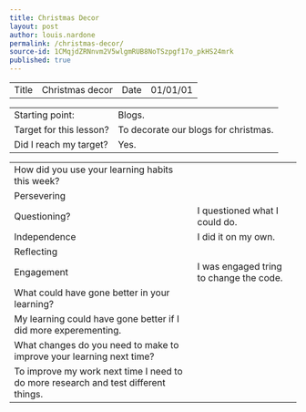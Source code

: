 ```yaml
---
title: Christmas Decor
layout: post
author: louis.nardone
permalink: /christmas-decor/
source-id: 1CMqjdZRNnvm2V5wlgmRUB8NoTSzpgf17o_pkHS24mrk
published: true
---
```

<table>
  <tr>
    <td>Title</td>
    <td>Christmas decor</td>
    <td>Date</td>
    <td>01/01/01</td>
  </tr>
</table>


<table>
  <tr>
    <td>Starting point:</td>
    <td>Blogs.</td>
  </tr>
  <tr>
    <td>Target for this lesson?</td>
    <td>To decorate our blogs for christmas.</td>
  </tr>
  <tr>
    <td>Did I reach my target? </td>
    <td>Yes.</td>
  </tr>
</table>


<table>
  <tr>
    <td>How did you use your learning habits this week?</td>
    <td></td>
  </tr>
  <tr>
    <td>Persevering</td>
    <td></td>
  </tr>
  <tr>
    <td>Questioning?</td>
    <td>I questioned what I could do.</td>
  </tr>
  <tr>
    <td>Independence</td>
    <td>I did it on my own.</td>
  </tr>
  <tr>
    <td>Reflecting</td>
    <td></td>
  </tr>
  <tr>
    <td>Engagement</td>
    <td>I was engaged tring to change the code.</td>
  </tr>
  <tr>
    <td>What could have gone better in your learning?</td>
    <td></td>
  </tr>
  <tr>
    <td>My learning could have gone better if I did more experementing.</td>
    <td></td>
  </tr>
  <tr>
    <td>What changes do you need to make to improve your learning next time?</td>
    <td></td>
  </tr>
  <tr>
    <td>To improve my work next time I need to do more research and test different things.</td>
    <td></td>
  </tr>
</table>


